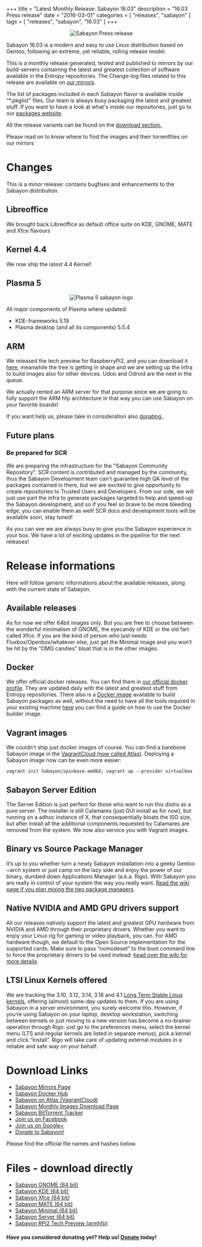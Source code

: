 +++
title = "Latest Monthly Release: Sabayon 16.03"
description = "16.03 Press release"
date = "2016-03-01"
categories = [ "releases", "sabayon" ]
tags = [
"releases",
"sabayon",
"16.03"
]
+++

<center><img src="/img/press-header-roll_0.png" class="img-responsive" alt="Sabayon Press release"></center>

Sabayon 16.03 is a modern and easy to use Linux distribution based on Gentoo, following an extreme, yet reliable, rolling release model.

This is a monthly release generated, tested and published to mirrors by our build-servers containing the latest and greatest collection of software available in the Entropy repositories.
The Change-log files related to this release are available on [our mirrors](http://dl.sabayon.org/iso/monthly/ChangeLogs/).

The list of packages included in each Sabayon flavor is available inside "*.pkglist" files. Our team is always busy packaging the latest and greatest stuff. If you want to have a look at what's inside our repositories, just go to our [packages website](https://packages.sabayon.org/).

All the release variants can be found on the [download section.](/download).

Please read on to know where to find the images and their torrentfiles on our mirrors

# Changes

This is a *minor* release: contains bugfixes and enhancements to the Sabayon distribution.

## Libreoffice
We brought back Libreoffice as default office suite on KDE, GNOME, MATE and Xfce flavours

## Kernel 4.4
We now ship the latest 4.4 Kernel!

## Plasma 5

<center><img src="https://joostruis.files.wordpress.com/2015/09/plasma_sab.png?w=582&h=217" class="img-responsive" alt="Plasma 5 sabayon logo"></center>

All major components of Plasma where updated:

* KDE-frameworks 5.19
* Plasma desktop (and all its components) 5.5.4

## ARM

We released the tech preview for RaspberryPi2, and you can download it [here](http://blog.mudler.pm/2016/01/tech-preview-sabayon-on-raspberrypi2.html), meanwhile the tree is getting in shape and we are setting up the infra to build images also for other devices. Udoo and Odroid are the next in the queue.

We actually rented an ARM server for that purpose since we are going to fully support the ARM hfp architecture in that way you can use Sabayon on your favorite boards!

If you want help us, please take in consideration also <a href="/donate" role="button">donating <i class="fa fa-heart"></i> </a>.

## Future plans

### Be prepared for SCR
We are preparing the infrastructure for the "Sabayon Community Repository".
SCR content is contributed and managed by the community, thus the Sabayon Development team can't guarantee high QA level of the packages contained in there, but we are excited to give opportunity to create repositories to Trusted Users and Developers.
From our side, we will just use part the infra to generate packages targeted to help and speed-up the Sabayon development, and so if you feel so brave to be more bleeding edge, you can enable them as well!
SCR docs and development tools will be available soon, stay tuned!

As you can see we are always busy to give you the Sabayon experience in your box. We have a lot of exciting updates in the pipeline for the next releases!

# Release informations

Here will follow generic informations about the available releases, along with the current state of Sabayon.

## Available releases

As for now we offer 64bit images only.
But you are free to choose between the wonderful minimalism of GNOME, the eyecandy of KDE or the old fart called Xfce. If you are the kind of person who just needs Fluxbox/Openbox/whatever else, just get the Minimal image and you won’t be hit by the “OMG candies” bloat that is in the other images.

## Docker

We offer official docker releases. You can find them in [our official docker profile](https://hub.docker.com/r/sabayon). They are updated daily with the latest and greatest stuff from Entropy repositories.
There also is a [Docker image](https://hub.docker.com/r/sabayon/builder-amd64/) available to build Sabayon packages as well, without the need to have all the tools required in your existing machine [here](http://blog.mudler.pm/2015/11/part-1-building-gentoo-and-sabayon.html) you can find a guide on how to use the Docker builder image.

## Vagrant images

We couldn't ship just docker images of course. You can find a barebone Sabayon image in the [VagrantCloud (now called Atlas)](https://atlas.hashicorp.com/Sabayon/boxes/spinbase-amd64).
Deploying a Sabayon image now can be even more easier:

    vagrant init Sabayon/spinbase-amd64; vagrant up --provider virtualbox


## Sabayon Server Edition

The Server Edition is just perfect for those who want to run this distro as a pure server. The installer is still Calamares (just GUI install as for now), but running on a adhoc
instance of X, that consequentially bloats the ISO size, but after install all the additional components requested by Calamares are removed from the system. We now also service you with Vagrant images.

## Binary vs Source Package Manager

It’s up to you whether turn a newly Sabayon installation into a geeky Gentoo ~arch system or just camp on the lazy side and enjoy the power of our binary, dumbed down Applications Manager (a.k.a. Rigo). With Sabayon you are really in control of your system the way you really want. [Read the wiki page if you plan mixing the two package managers](https://wiki.sabayon.org/index.php?title=HOWTO:_Safely_mix_Entropy_and_Portage).

## Native NVIDIA and AMD GPU drivers support

All our releases natively support the latest and greatest GPU hardware from NVIDIA and AMD through their proprietary drivers. Whether you want to enjoy your Linux rig for gaming or video playback, you can. For AMD hardware though, we default to the Open Source implementation for the supported cards. Make sure to pass “nomodeset” to the boot command line to force the proprietary drivers to be used instead: [head over the wiki for more details](https://wiki.sabayon.org/index.php?title=HOWTO:_Get_AMD/ATI_or_Nvidia_Video_Cards_working_in_Sabayon#AMD_-_Open_Source_to_FGLRX).

## LTSI Linux Kernels offered

We are tracking the 3.10, 3.12, 3.14, 3.18 and 4.1 [Long Term Stable Linux kernels](http://ltsi.linuxfoundation.org/what-is-ltsi), offering (almost) same-day updates to them. If you are using Sabayon in a server environment, you surely welcome this. However, if you’re using Sabayon on your laptop, desktop workstation, switching between kernels or just moving to a new version has become a no-brainer operation through Rigo: just go to the preferences menu, select the kernel menu (LTS and regular kernels are listed in separate menus), pick a kernel and click “Install”. Rigo will take care of updating external modules in a reliable and safe way on your behalf.

# Download Links

* [Sabayon Mirrors Page](/mirrors)
* [<i class="fa fa-cloud"></i> Sabayon Docker Hub](https://hub.docker.com/r/sabayon)
* [<i class="fa fa-cloud"></i> Sabayon on Atlas (VagrantCloud)](https://atlas.hashicorp.com/Sabayon/boxes/spinbase-amd64)
* [Sabayon Monthly Images Download Page](http://dl.sabayon.org/iso/monthly/monthly.html)
* [Sabayon BitTorrent Tracker](http://torrents.sabayon.org/)
* [<i class="fa fa-facebook"></i> Join us on Facebook](https://www.facebook.com/groups/36125411841)
* [<i class="fa fa-google"></i> Join us on Google+](https://plus.google.com/+sabayon)
* [Donate to Sabayon!](http://www.sabayon.org/donate)

Please find the official file names and hashes below.

# Files - download directly

* [<i class="fa fa-download"></i> Sabayon GNOME (64 bit)](http://dl.sabayon.org/iso/monthly/Sabayon_Linux_16.03_amd64_GNOME.iso)
* [<i class="fa fa-download"></i> Sabayon KDE (64 bit)](http://dl.sabayon.org/iso/monthly/Sabayon_Linux_16.03_amd64_KDE.iso)
* [<i class="fa fa-download"></i> Sabayon Xfce (64 bit)](http://dl.sabayon.org/iso/monthly/Sabayon_Linux_16.03_amd64_Xfce.iso)
* [<i class="fa fa-download"></i> Sabayon MATE (64 bit)](http://dl.sabayon.org/iso/monthly/Sabayon_Linux_16.03_amd64_MATE.iso)
* [<i class="fa fa-download"></i> Sabayon Minimal (64 bit)](http://dl.sabayon.org/iso/monthly/Sabayon_Linux_16.03_amd64_Minimal.iso)
* [<i class="fa fa-download"></i> Sabayon Server (64 bit)](http://dl.sabayon.org/iso/monthly/Sabayon_Linux_16.03_amd64_Server.iso)
* [<i class="fa fa-download"></i> Sabayon RPi2 Tech Preview  (armhfp)](http://dl.sabayon.org/http://mirror2.mirror.garr.it/mirrors/sabayonlinux/testing/Sabayon_Linux_16_armv7l_Raspberry_Pi2_Base_8GB.img.xz)

<h4>Have you considered donating yet? Help us! <a class="btn btn-danger btn-xs" href="/donate" role="button"><i class="fa fa-heart"></i> Donate </a> today!</h4>
